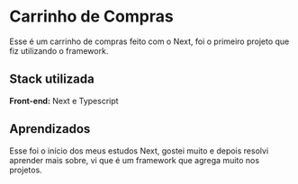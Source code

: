 # Carrinho de Compras

Esse é um carrinho de compras feito com o Next, foi o primeiro projeto que fiz utilizando o framework.


## Stack utilizada

**Front-end:** Next e Typescript


## Aprendizados

Esse foi o início dos meus estudos Next, gostei muito e depois resolvi aprender mais sobre, vi que é um framework que agrega muito nos projetos.
